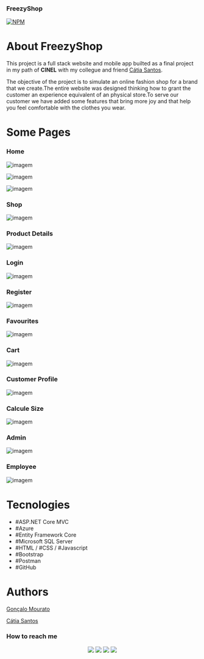 ### FreezyShop 
[![NPM](https://img.shields.io/npm/l/react)](https://github.com/GoncaloMourato/FreezyShop/blob/master/LICENSE.txt) 

# About FreezyShop

This project is a full stack website and mobile app builted as a final project in my path of **CINEL**  with my collegue and friend [Cátia Santos](https://github.com/Catia0202).

The objective of the project is to simulate an online fashion shop for a brand that we create.The entire website was designed thinking how to grant the customer  an experience equivalent of an physical store.To serve our customer we have added some features that bring more joy and that help you feel comfortable with the clothes you wear. 

# Some Pages 

### Home

![imagem](https://user-images.githubusercontent.com/60984128/210694360-c25c545f-fb3f-495d-823b-94587193bb95.png)

![imagem](https://user-images.githubusercontent.com/60984128/210694411-a2a81763-564e-4b33-8877-24e6d9a99488.png)

![imagem](https://user-images.githubusercontent.com/60984128/210694426-2185b0bd-d881-4338-a96e-6766082ec1e6.png)


### Shop 

![imagem](https://user-images.githubusercontent.com/60984128/210694536-5d6bf176-3fec-45f0-9cb8-57c19d43dbcb.png)


### Product Details

![imagem](https://user-images.githubusercontent.com/60984128/210694633-3d6cbb1a-91e4-40c1-bba0-f982bda28c48.png)


### Login

![imagem](https://user-images.githubusercontent.com/60984128/210694818-3f16eaab-4103-40b4-b60b-f75e81fa7f42.png)


### Register

![imagem](https://user-images.githubusercontent.com/60984128/210694861-8e4ba8da-77ba-402d-8f73-a6481f05f7f9.png)


### Favourites

![imagem](https://user-images.githubusercontent.com/60984128/210694901-ee91d7aa-259a-4855-8e91-aef7fc3da02e.png)


### Cart

![imagem](https://user-images.githubusercontent.com/60984128/210694938-582ab69d-8531-4fc6-b97c-085daedaccfa.png)


### Customer Profile

![imagem](https://user-images.githubusercontent.com/60984128/210695976-1716d5e6-c34f-4e5c-8f5b-c958ff22cbf8.png)


### Calcule Size

![imagem](https://user-images.githubusercontent.com/60984128/210696043-41679c24-8e09-4892-b597-2b3645e3b3a9.png)


### Admin

![imagem](https://user-images.githubusercontent.com/60984128/210696105-66fd41be-7c31-427d-9553-14da33416479.png)


### Employee

![imagem](https://user-images.githubusercontent.com/60984128/210696173-d7e41186-cfef-427c-a215-c14df1ab70d2.png)


# Tecnologies

- #ASP.NET Core MVC
- #Azure
- #Entity Framework Core
- #Microsoft SQL Server
- #HTML / #CSS / #Javascript
- #Bootstrap
- #Postman
- #GitHub

# Authors

[Gonçalo Mourato](https://github.com/Catia0202)

[Cátia Santos](https://github.com/Catia0202)

### How to reach me

<div align="center">
  <a href="https://instagram.com/mourat.o" target="_blank"><img src="https://img.shields.io/badge/-Instagram-%23E4405F?style=for-the-badge&logo=instagram&logoColor=white" target="_blank"></a>
  <a href="https://github.com/GoncaloMourato" target="_blank"><img src="https://img.shields.io/badge/GitHub-100000?style=for-the-badge&logo=github&logoColor=white" target="_blank"></a>
  <a href = "mailto:goncalomourato11@gmail.com"><img src="https://img.shields.io/badge/-Gmail-%23333?style=for-the-badge&logo=gmail&logoColor=white" target="_blank"></a>
  <a href="https://www.linkedin.com/in/gon%C3%A7alo-mourato-1a9582260/" target="_blank"><img src="https://img.shields.io/badge/-LinkedIn-%230077B5?style=for-the-badge&logo=linkedin&logoColor=white" target="_blank"></a> 
</div>

